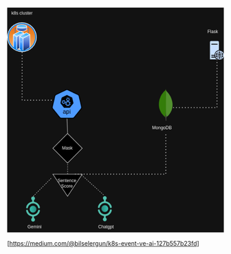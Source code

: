 ![(https://medium.com/@bilselergun/k8s-event-ve-ai-127b557b23fd)](k8s-event.png)

[https://medium.com/@bilselergun/k8s-event-ve-ai-127b557b23fd]
